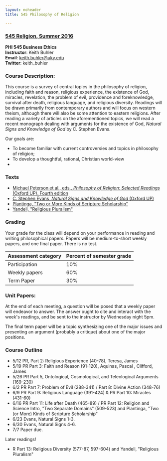 ```yaml
---
layout: noheader
title: 545 Philosophy of Religion

---
```


### [545 Religion, Summer 2016](/545.pdf)
**PHI 545 Business Ethics**  
**Instructor**: Keith Buhler  
**Email**: [keith.buhler@uky.edu](emailto:keith.buhler@uky.edu)  
**Twitter**: keith_buhler  

### Course Description: 

This course is a survey of central topics in the philosophy of religion, including faith and reason, religious experience, the existence of God, miracles, revelation, the problem of evil, providence and foreknowledge, survival after death, religious language, and religious diversity.  Readings will be drawn primarily from contemporary authors and will focus on western theism, although there will also be some attention to eastern religions.  After reading a variety of articles on the aforementioned topics, we will read a recent monograph dealing with arguments for the existence of God, *Natural Signs and Knowledge of God* by C. Stephen Evans.

Our goals are: 

* To become familiar with current controversies and topics in philosophy of religion;
* To develop a thoughtful, rational, Christian world-view
* 

### Texts

* [Michael Peterson et al., eds., *Philosophy of Religion: Selected Readings* (Oxford UP), Fourth edition](http://amzn.to/1QXm5Ga)
* [C. Stephen Evans, *Natural Signs and Knowledge of God* (Oxford UP)](http://amzn.to/1QXm7Ok)
* [Plantinga, "Two or More Kinds of Scripture Scholarship"](https://drive.google.com/open?id=0B0CYQDZ8AWu8U3dHQXpCWUdZSTA)
* [Yandell, "Religious Pluralism"](https://drive.google.com/open?id=0B0CYQDZ8AWu8U3dHQXpCWUdZSTA)


### Grading
Your grade for the class will depend on your performance in reading and writing philosophical papers. Papers will be medium-to-short weekly papers, and one final paper. There is no test. 


|  Assessment category  |  Percent of semester grade |
| -----------------------| -----------------------|
| Participation          |  10% |
| Weekly papers          |  60% |
| Term Paper             |  30% |


### Unit Papers:  

At the end of each meeting, a question will be posed that a weekly paper will endeavor to answer. The answer ought to cite and interact with the week's readings, and be sent to the instructor by Wednesday night 5pm. 

The final term paper will be a topic synthesizing one of the major issues and presenting an argument (probably a critique) about one of the major positions. 


### Course Outline

* 5/12 PR, Part 2: Religious Experience (40-78), Teresa, James
* 5/19 PR Part 3: Faith and Reason (91-120), Aquinas, Pascal , Clifford, James
* 5/26 PR Part 5, Ontological, Cosmological, and Teleological Arguments (169-230) 
* 6/2 PR Part 7: Problem of Evil (288-341) / Part 8: Divine Action (348-76)
* 6/9 PR Part 9: Religious Language (391-424) & PR Part 10: Miracles (431-60) 
* 6/16 PR Part 11: Life after Death (465-89) / PR Part 12: Religion and Science Intro, "Two Separate Domains" (509-523) and Plantinga, "Two (or More) Kinds of Scripture Scholarship"
* 6/23 Evans, Natural Signs 1-3. 
* 6/30 Evans, Natural Signs 4-6. 
* 7/7 Paper due.

Later readings!

* R Part 13: Religious Diversity (577-87, 597-604) and Yandell, "Religious Pluralism"


